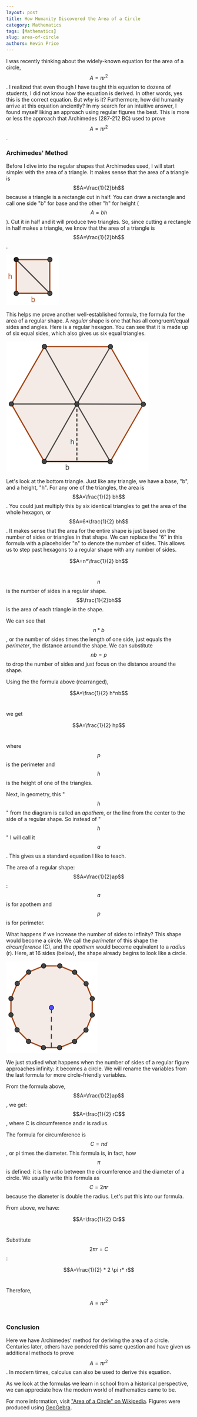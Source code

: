 ```yaml
---
layout: post
title: How Humanity Discovered the Area of a Circle
category: Mathematics
tags: [Mathematics]
slug: area-of-circle
authors: Kevin Price
---
```

<!-- Summary:  -->

<!-- PELICAN_END_SUMMARY -->


I was recently thinking about the widely-known equation for the area of a circle, $$A=\pi r^2$$. I realized that even though I have taught this equation to dozens of students, I did not know how the equation is derived. In other words, yes this is the correct equation. But *why* is it? Furthermore, how did humanity arrive at this equation anciently? In my search for an intuitive answer, I found myself liking an approach using regular figures the best. This is more or less the approach that Archimedes (287-212 BC) used to prove $$A= \pi r^2$$.

### Archimedes' Method
Before I dive into the regular shapes that Archimedes used, I will start simple: with the area of a triangle. It makes sense that the area of a triangle is $$A=\frac{1}{2}bh$$ because a triangle is a rectangle cut in half. You can draw a rectangle and call one side "b" for base and the other "h" for height ($$A=bh$$). Cut it in half and it will produce two triangles. So, since cutting a rectangle in half makes a triangle, we know that the area of a triangle is $$A=\frac{1}{2}bh$$.

![square](/images/square.png "A triangle is a square cut in half.")

This helps me prove another well-established formula, the formula for the area of a regular shape. A *regular* shape is one that has all congruent/equal sides and angles. Here is a regular hexagon. You can see that it is made up of six equal sides, which also gives us six equal triangles.

![hexagon](/images/hexagon.png "Finding the area of a regular hexagon")

Let's look at the bottom triangle. Just like any triangle, we have a base, "b", and a height, "h". For any one of the triangles, the area is $$A=\frac{1}{2} bh$$. You could just multiply this by six identical triangles to get the area of the whole hexagon, or $$A=6*\frac{1}{2} bh$$. It makes sense that the area for the entire shape is just based on the number of sides or triangles in that shape. We can replace the "6" in this formula with a placeholder "n" to denote the number of sides. This allows us to step past hexagons to a regular shape with any number of sides.

$$A=n*\frac{1}{2} bh$$&nbsp;

$$n$$ is the number of sides in a regular shape. $$\frac{1}{2}bh$$ is the area of each triangle in the shape.

We can see that $$n*b$$, or the number of sides times the length of one side, just equals the *perimeter*, the distance around the shape. We can substitute $$nb=p$$ to drop the number of sides and just focus on the distance around the shape.

Using the the formula above (rearranged),

$$A=\frac{1}{2} h*nb$$&nbsp;

we get

$$A=\frac{1}{2} hp$$&nbsp;

where $$p$$ is the perimeter and $$h$$ is the height of one of the triangles.

Next, in geometry, this "$$h$$" from the diagram is called an *apothem*, or the line from the center to the side of a regular shape. So instead of "$$h$$" I will call it $$a$$. This gives us a standard equation I like to teach.

The area of a regular shape:
$$A=\frac{1}{2}ap$$: $$a$$ is for apothem and $$p$$ is for perimeter.

What happens if we increase the number of sides to infinity? This shape would  become a circle. We call the *perimeter* of this shape the *circumference* (C), and the *apothem* would become equivalent to a *radius* (r). Here, at 16 sides (below), the shape already begins to look like a circle.

![circle](/images/circle.png "A circle is a regular shape with infinite sides.")

We just studied what happens when the number of sides of a regular figure approaches infinity: it becomes a circle. We will rename the variables from the last formula for more circle-friendly variables.

From the formula above, $$A=\frac{1}{2}ap$$, we get:
$$A=\frac{1}{2} rC$$, where C is circumference and r is radius.

The formula for circumference is $$C=\pi d$$, or pi times the diameter. This formula is, in fact, how $$\pi$$ is defined: it is the ratio between the circumference and the diameter of a circle. We usually write this formula as $$C=2\pi r$$ because the diameter is double the radius. Let's put this into our formula.

From above, we have:

$$A=\frac{1}{2} Cr$$&nbsp;

Substitute $$2 \pi r=C$$:

$$A=\frac{1}{2} * 2 \pi r* r$$&nbsp;

Therefore,

$$A=\pi r^2$$&nbsp;

### Conclusion
Here we have Archimedes' method for deriving the area of a circle. Centuries later, others have pondered this same question and have given us additional methods to prove $$A=\pi r^2$$. In modern times, calculus can also be used to derive this equation.

As we look at the formulas we learn in school from a historical perspective, we can appreciate how the modern world of mathematics came to be.

For more information, visit ["Area of a Circle" on Wikipedia](https://en.wikipedia.org/wiki/Area_of_a_circle).
Figures were produced using [GeoGebra](https://www.math10.com/en/geometry/geogebra/fullscreen.html).
